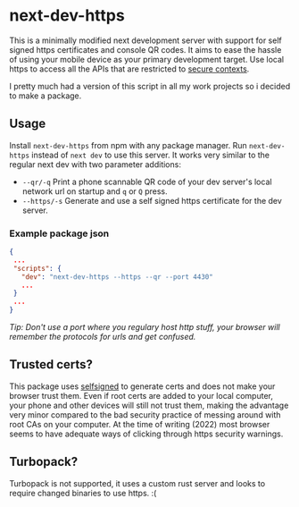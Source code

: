 # next-dev-https

This is a minimally modified next development server with support for self signed https certificates and console QR codes. It aims to ease the hassle of using your mobile device as your primary development target. Use local https to access all the APIs that are restricted to [secure contexts](https://developer.mozilla.org/en-US/docs/Web/Security/Secure_Contexts/features_restricted_to_secure_contexts).

I pretty much had a version of this script in all my work projects so i decided to make a package.

## Usage

Install `next-dev-https` from npm with any package manager. Run `next-dev-https` instead of `next dev` to use this server. It works very similar to the regular next dev with two parameter additions:

- `--qr/-q` Print a phone scannable QR code of your dev server's local network url on startup and `q` or `Q` press.
- `--https/-s` Generate and use a self signed https certificate for the dev server.

### Example package json

```json
{
 ...
 "scripts": {
   "dev": "next-dev-https --https --qr --port 4430"
   ...
 }
 ...
}
```

_Tip: Don't use a port where you regulary host http stuff, your browser will remember the protocols for urls and get confused._

## Trusted certs?

This package uses [selfsigned](https://www.npmjs.com/package/selfsigned) to generate certs and does not make your browser trust them. Even if root certs are added to your local computer, your phone and other devices will still not trust them, making the advantage very minor compared to the bad security practice of messing around with root CAs on your computer. At the time of writing (2022) most browser seems to have adequate ways of clicking through https security warnings.

## Turbopack?

Turbopack is not supported, it uses a custom rust server and looks to require changed binaries to use https. :(
